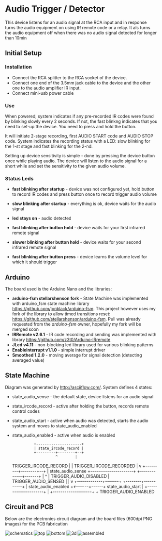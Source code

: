 # Audio Trigger / Detector
This device listens for an audio signal at the RCA input and in response turns the audio equipment on using IR remote code or a relay. It als turns the audio equipment off when there was no audio signal detected for longer than 10min




## Initial Setup ##

### Installation ###
* Connect the RCA splitter to the RCA socket of the device. 
* Connect one end of the 3.5mm jack cable to the device and the other one to the audio amplifier IR input.
* Connect mini-usb power cable 


### Use ###
When powered, system indicates if any pre-recorded IR codes were found by blinking slowly every 2 seconds. 
If not, the fast blinkng indicates that you need to set-up the device. You need to press and hold the button. 

It will initiate 2-stage recording, first AUDIO START code and AUDIO STOP code. 
System indicates the recording status with a LED: slow blinking for the 1-st stage and fast blinking for the 2-nd. 

Setting up device sensitivity is simple - done by pressing the device button once while playing audio.
The device will listen to the audio signal for a short while and set the sensitivity to the given audio volume.

### Status Leds ###
* **fast blinking after startup** - device was not configured yet, hold button to record IR codes and press button once to record trigger audio volume
* **slow blinking after startup** - everything is ok, device waits for the audio signal
* **led stays on** - audio detected

* **fast blinking after button hold** - device waits for your first infrared remote signal
* **slower blinking after button hold** - device waits for your second infrared remote signal
* **fast blinking after button press** - device learns the volume level for which it should trigger


## Arduino ##
The board used is the Arduino Nano and the libraries:
* **arduino-fsm stellarshenson fork** - State Machine was implemented with arduino_fsm state machine library https://github.com/jonblack/arduino-fsm. This project however uses my fork of the library to allow timed transitions reset: https://github.com/stellarshenson/arduino-fsm. Pull was already requested from the *arduino-fsm* owner, hopefully my fork will be merged soon
* **IRRemote v2.6.1** - IR code recording and sending was implemented with library https://github.com/z3t0/Arduino-IRremote
* **JLed v4.11** - non-blocking led library used for various blinking patterns
* **EnableInterrupt v1.1.0** - simple interrupt driver
* **Smoothed 1.2.0** - moving average for signal detection (detecting averaged value)


## State Machine ##
Diagram was generated by http://asciiflow.com/. System defines 4 states:
* state_audio_sense - the default state, device listens for an audio signal
* state_ircode_record - active after holding the button, records remote control codes
* state_audio_start - active when audio was detected, starts the audio system and moves to state_audio_enabled
* state_audio_enabled - active when audio is enabled

	            +---------------------+
	            | state_ircode_record |
	            +---------+--------+--+
	                      ^        |
	TRIGGER_IRCODE_RECORD |        | TRIGGER_IRCODE_RECORDED
	                      |        v
	            +---------+--------+--+
	            | state_audio_sense   +----------------------+
	            +-------------+-------+                      |
	                          ^                              |
	   TRIGGER_AUDIO_DISABLED |         TRIGGER_AUDIO_SENSED |
	                          |                              v
	            +-------------+-------+             +--------+-----------+
	            | state_audio_enabled +<-----+------+ state_audio_start  |
	            +---------------------+      |      +--------------------+
	                                         +
	                                    TRIGGER_AUDIO_ENABLED



## Circuit and PCB ##
Below are the electronics circuit diagram and the board files (600dpi PNG images) for the PCB fabrication

![schematics](https://github.com/stellarshenson/audio-detector/blob/master/misc/audio-detector_schematics.png)
![top](https://github.com/stellarshenson/audio-detector/blob/master/misc/audio-detector_top_600dpi.png)
![bottom](https://github.com/stellarshenson/audio-detector/blob/master/misc/audio-detector_bottom_600dpi.png)
![3d](https://github.com/stellarshenson/audio-detector/blob/master/misc/audio-detector_3d.png)
![assembled](https://github.com/stellarshenson/audio-detector/blob/master/misc/audio-detector.png)
